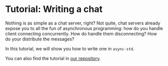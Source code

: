 # Tutorial: Writing a chat

Nothing is as simple as a chat server, right? Not quite, chat servers
already expose you to all the fun of asynchronous programming: how
do you handle client connecting concurrently. How do handle them disconnecting?
How do your distribute the messages?

In this tutorial, we will show you how to write one in `async-std`.

You can also find the tutorial in [our repository](https://github.com/async-rs/a-chat).

